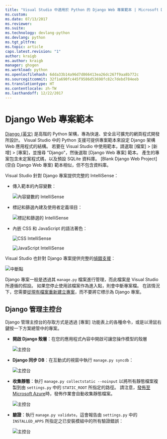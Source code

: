 ```yaml
---
title: "Visual Studio 中適用於 Python 的 Django Web 專案範本 | Microsoft Docs"
ms.custom: 
ms.date: 07/13/2017
ms.reviewer: 
ms.suite: 
ms.technology: devlang-python
ms.devlang: python
ms.tgt_pltfrm: 
ms.topic: article
caps.latest.revision: "1"
author: kraigb
ms.author: kraigb
manager: ghogen
ms.workload: python
ms.openlocfilehash: 6dda33b14a96d7d866413ea26dc267f9aa8b772c
ms.sourcegitcommit: 32f1a690fc445f9586d53698fc82c7debd784eeb
ms.translationtype: HT
ms.contentlocale: zh-TW
ms.lasthandoff: 12/22/2017
---
```

# <a name="django-web-project-template"></a>Django Web 專案範本

[Django (英文)](https://www.djangoproject.com/) 是高階的 Python 架構，專為快速、安全且可擴充的網頁程式開發所設計。 Visual Studio 中的 Python 支援可提供專案範本來設定 Django 架構 Web 應用程式的結構。 若要在 Visual Studio 中使用範本，請選取 [檔案] > [新增] > [專案]，並搜尋 "Django"，然後選取 [Django Web 專案]  範本。 產生的專案包含未定案程式碼，以及預設 SQLite 資料庫。 [Blank Django Web Project] (空白 Django Web 專案) 範本相似，但不包含資料庫。

Visual Studio 針對 Django 專案提供完整的 IntelliSense：

- 傳入範本的內容變數：

    ![內容變數的 IntelliSense](media/template-django-intellisense.png)

- 標記和篩選內建及使用者定義項目：

    ![標記和篩選的 IntelliSense](media/template-django-intellisense-filter.png)

- 內嵌 CSS 和 JavaScript 的語法著色：

    ![CSS IntelliSense](media/template-django-intellisense-css.png)

    ![JavaScript IntelliSense](media/template-django-intellisense-js.png)

Visual Studio 也針對 Django 專案提供完整的[偵錯支援](debugging.md)： 

![中斷點](media/template-django-debugging.png)

Django 專案一般是透過其 `manage.py` 檔案進行管理，而此檔案是 Visual Studio 所遵循的假設。 如果您停止使用該檔案作為進入點，則會中斷專案檔。 在該情況下，您需要[從現有檔案重新建立專案](python-projects.md#creating-a-project-from-existing-files)，而不要將它標示為 Django 專案。

## <a name="django-management-console"></a>Django 管理主控台

Django 管理主控台的存取方式是透過 [專案] 功能表上的各種命令，或是以滑鼠右鍵按一下方案總管中的專案。

- **開啟 Django 殼層**：在您的應用程式內容中開啟可讓您操作模型的殼層

    ![主控台](media/template-django-console-shell.png)

- **Django 同步 DB**︰在互動式的視窗中執行 `manage.py syncdb`：

    ![主控台](media/template-django-console-sync-db.png)

- **收集靜態**：執行 `manage.py collectstatic --noinput` 以將所有靜態檔案複製到由 `settings.py` 中的 `STATIC_ROOT` 所指定的路徑。 請注意，[發佈至 Microsoft Azure](template-web.md#publishing-to-azure-app-service)時，發佈作業會自動收集靜態檔案。

    ![主控台](media/template-django-console-collect-static.png)

- **驗證**：執行 `manage.py validate`，這會報告由 `settings.py` 中的 `INSTALLED_APPS` 所指定之已安裝模組中的所有驗證錯誤：

    ![主控台](media/template-django-console-validate.png)